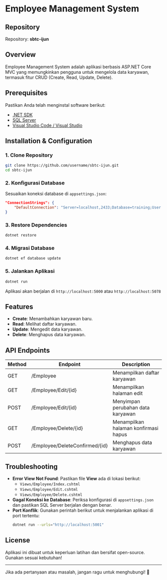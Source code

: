 # Employee Management System

## Repository
Repository: **sbtc-ijun**

## Overview
Employee Management System adalah aplikasi berbasis ASP.NET Core MVC yang memungkinkan pengguna untuk mengelola data karyawan, termasuk fitur CRUD (Create, Read, Update, Delete).

## Prerequisites
Pastikan Anda telah menginstal software berikut:
- [.NET SDK](https://dotnet.microsoft.com/download)
- [SQL Server](https://www.microsoft.com/en-us/sql-server/sql-server-downloads)
- [Visual Studio Code / Visual Studio](https://visualstudio.microsoft.com/)

## Installation & Configuration
### 1. Clone Repository
```sh
git clone https://github.com/username/sbtc-ijun.git
cd sbtc-ijun
```

### 2. Konfigurasi Database
Sesuaikan koneksi database di `appsettings.json`:
```json
"ConnectionStrings": {
    "DefaultConnection": "Server=localhost,2433;Database=training;User Id=ijun;Password=123;TrustServerCertificate=True"
}
```

### 3. Restore Dependencies
```sh
dotnet restore
```

### 4. Migrasi Database
```sh
dotnet ef database update
```

### 5. Jalankan Aplikasi
```sh
dotnet run
```
Aplikasi akan berjalan di `http://localhost:5000` atau `http://localhost:5078`

## Features
- **Create**: Menambahkan karyawan baru.
- **Read**: Melihat daftar karyawan.
- **Update**: Mengedit data karyawan.
- **Delete**: Menghapus data karyawan.

## API Endpoints
| Method | Endpoint            | Description           |
|--------|--------------------|----------------------|
| GET    | /Employee          | Menampilkan daftar karyawan |
| GET    | /Employee/Edit/{id} | Menampilkan halaman edit |
| POST   | /Employee/Edit/{id} | Menyimpan perubahan data karyawan |
| GET    | /Employee/Delete/{id} | Menampilkan halaman konfirmasi hapus |
| POST   | /Employee/DeleteConfirmed/{id} | Menghapus data karyawan |

## Troubleshooting
- **Error View Not Found**: Pastikan file **View** ada di lokasi berikut:
  - `Views/Employee/Index.cshtml`
  - `Views/Employee/Edit.cshtml`
  - `Views/Employee/Delete.cshtml`
- **Gagal Koneksi ke Database**: Periksa konfigurasi di `appsettings.json` dan pastikan SQL Server berjalan dengan benar.
- **Port Konflik**: Gunakan perintah berikut untuk menjalankan aplikasi di port tertentu:
  ```sh
  dotnet run --urls="http://localhost:5001"
  ```

## License
Aplikasi ini dibuat untuk keperluan latihan dan bersifat open-source. Gunakan sesuai kebutuhan!

---
Jika ada pertanyaan atau masalah, jangan ragu untuk menghubungi! 🚀